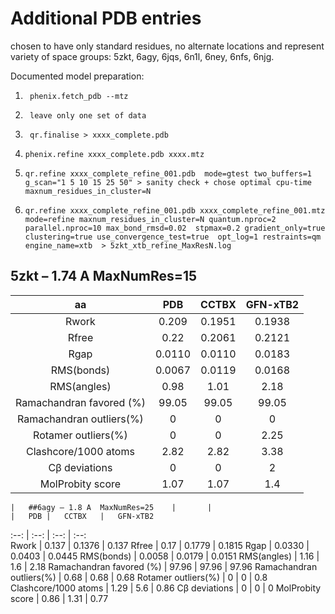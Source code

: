 # Additional PDB entries 
chosen to have only standard residues, no alternate locations and represent variety of space groups: 5zkt, 6agy, 6jqs, 6n1l, 6ney, 6nfs, 6njg.


Documented model preparation:

1.      phenix.fetch_pdb --mtz 

2.      leave only one set of data  

3.      qr.finalise > xxxx_complete.pdb

4.     phenix.refine xxxx_complete.pdb xxxx.mtz

5.     qr.refine xxxx_complete_refine_001.pdb  mode=gtest two_buffers=1 g_scan="1 5 10 15 25 50" > sanity check + chose optimal cpu-time maxnum_residues_in_cluster=N   

6.     qr.refine xxxx_complete_refine_001.pdb xxxx_complete_refine_001.mtz mode=refine maxnum_residues_in_cluster=N quantum.nproc=2 parallel.nproc=10 max_bond_rmsd=0.02  stpmax=0.2 gradient_only=true clustering=true use_convergence_test=true  opt_log=1 restraints=qm  engine_name=xtb  > 5zkt_xtb_refine_MaxResN.log   

## 5zkt – 1.74 A MaxNumRes=15	
aa	                 |	PDB	|	CCTBX	|	GFN-xTB2	
:--:                     |	:--:   	|	:--:   	|	:--:   
Rwork	                 |	0.209	|	0.1951	|	0.1938
Rfree	                 |	0.22	|	0.2061	|	0.2121
Rgap	                 |	0.0110	|	0.0110	|	0.0183
RMS(bonds)	         |	0.0067	|	0.0119	|	0.0168
RMS(angles)	         |	0.98	|	1.01	|	2.18
Ramachandran favored (%) |	99.05	|	99.05	|	99.05
Ramachandran outliers(%) |	0	|	0	|	0
Rotamer outliers(%)	 |	0	|	0	|	2.25
Clashcore/1000 atoms	 |	2.82	|	2.82	|	3.38
Cβ deviations	         |	0	|	0	|	2
MolProbity score	 |	1.07	|	1.07	|	1.4



	|	##6agy – 1.8 A  MaxNumRes=25	|		|	
	|	PDB	|	CCTBX	|	GFN-xTB2
:--:   	|	:--:   	|	:--:   	|	:--:   
Rwork	|	0.137	|	0.1376	|	0.137
Rfree	|	0.17	|	0.1779	|	0.1815
Rgap	|	0.0330	|	0.0403	|	0.0445
RMS(bonds)	|	0.0058	|	0.0179	|	0.0151
RMS(angles)	|	1.16	|	1.6	|	2.18
Ramachandran favored (%)	|	97.96	|	97.96	|	97.96
Ramachandran outliers(%)	|	0.68	|	0.68	|	0.68
Rotamer outliers(%)	|	0	|	0	|	0.8
Clashcore/1000 atoms	|	1.29	|	5.6	|	0.86
Cβ deviations	|	0	|	0	|	0
MolProbity score	|	0.86	|	1.31	|	0.77

